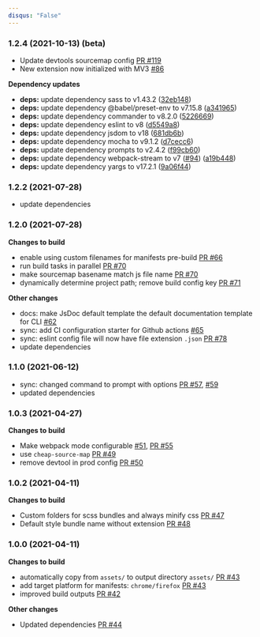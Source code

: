 ```yaml
---
disqus: "False"
---
```


### 1.2.4 (2021-10-13) (beta)

- Update devtools sourcemap config [PR #119](https://github.com/MobileFirstLLC/extension-cli/pull/119)
- New extension now initialized with MV3 [#86](https://github.com/MobileFirstLLC/extension-cli/pull/111)

**Dependency updates**

- **deps:** update dependency sass to v1.43.2 ([32eb148](https://github.com/mobilefirstllc/extension-cli/commit/32eb148d81318f115942df2682270ded3c061652))
- **deps:** update dependency @babel/preset-env to v7.15.8 ([a341965](https://github.com/mobilefirstllc/extension-cli/commit/a3419659b3ac2427f1134f8c6cfb2bb38c29f009))
- **deps:** update dependency commander to v8.2.0 ([5226669](https://github.com/mobilefirstllc/extension-cli/commit/52266695f15cace4cc422e229afe5555d30ff0e4))
- **deps:** update dependency eslint to v8 ([d5549a8](https://github.com/mobilefirstllc/extension-cli/commit/d5549a8730256f61edbd36ab7cabbac95db5000e))
- **deps:** update dependency jsdom to v18 ([681db6b](https://github.com/mobilefirstllc/extension-cli/commit/681db6bafeedda989471235ff6f14ad9edff1885))
- **deps:** update dependency mocha to v9.1.2 ([d7cecc6](https://github.com/mobilefirstllc/extension-cli/commit/d7cecc60a2aa918559bea17b2531b3e331500cce))
- **deps:** update dependency prompts to v2.4.2 ([f99cb60](https://github.com/mobilefirstllc/extension-cli/commit/f99cb608f43414ecbb8f9309ce2d32453b11b0d5))
- **deps:** update dependency webpack-stream to v7 ([#94](https://github.com/mobilefirstllc/extension-cli/issues/94)) ([a19b448](https://github.com/mobilefirstllc/extension-cli/commit/a19b4488cc7f9a31474904e58b2920bf67f0619a))
- **deps:** update dependency yargs to v17.2.1 ([9a06f44](https://github.com/mobilefirstllc/extension-cli/commit/9a06f44b878d178dbd15fbae490470082b99221a))

### 1.2.2 (2021-07-28)

- update dependencies

### 1.2.0 (2021-07-28)

**Changes to build**

- enable using custom filenames for manifests pre-build [PR #66](https://github.com/MobileFirstLLC/extension-cli/pull/66)
- run build tasks in parallel [PR #70](https://github.com/MobileFirstLLC/extension-cli/pull/70)
- make sourcemap basename match js file name [PR #70](https://github.com/MobileFirstLLC/extension-cli/pull/70)
- dynamically determine project path; remove build config key [PR #71](https://github.com/MobileFirstLLC/extension-cli/pull/71)

**Other changes**

- docs: make JsDoc default template the default documentation template for CLI [#62](https://github.com/MobileFirstLLC/extension-cli/issues/62)
- sync: add CI configuration starter for Github actions [#65](https://github.com/MobileFirstLLC/extension-cli/issues/65)
- sync: eslint config file will now have file extension `.json` [PR #78](https://github.com/MobileFirstLLC/extension-cli/pull/78)
- update dependencies

### 1.1.0 (2021-06-12)

- sync: changed command to prompt with options [PR #57](https://github.com/MobileFirstLLC/extension-cli/pull/57), [#59](https://github.com/MobileFirstLLC/extension-cli/pull/59)
- updated dependencies

### 1.0.3 (2021-04-27)

**Changes to build**

- Make webpack mode configurable [#51](https://github.com/MobileFirstLLC/extension-cli/issues/51), [PR #55](https://github.com/MobileFirstLLC/extension-cli/pull/55)
- use `cheap-source-map` [PR #49](https://github.com/MobileFirstLLC/extension-cli/pull/49)
- remove devtool in prod config [PR #50](https://github.com/MobileFirstLLC/extension-cli/pull/50)

### 1.0.2 (2021-04-11)

**Changes to build**

- Custom folders for scss bundles and always minify css [PR #47](https://github.com/MobileFirstLLC/extension-cli/pull/47)
- Default style bundle name without extension [PR #48](https://github.com/MobileFirstLLC/extension-cli/pull/48)

### 1.0.0 (2021-04-11)

**Changes to build**

- automatically copy from `assets/` to output directory `assets/` [PR #43](https://github.com/MobileFirstLLC/extension-cli/pull/43)
- add target platform for manifests: `chrome/firefox` [PR #43](https://github.com/MobileFirstLLC/extension-cli/pull/43)
- improved build outputs [PR #42](https://github.com/MobileFirstLLC/extension-cli/pull/42)

**Other changes**

- Updated dependencies [PR #44](https://github.com/MobileFirstLLC/extension-cli/pull/44)
